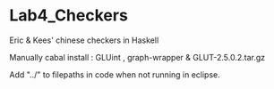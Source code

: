 Lab4_Checkers
=============

Eric & Kees' chinese checkers in Haskell

Manually cabal install : GLUint , graph-wrapper &
GLUT-2.5.0.2.tar.gz

Add "../" to filepaths in code when not running in eclipse.